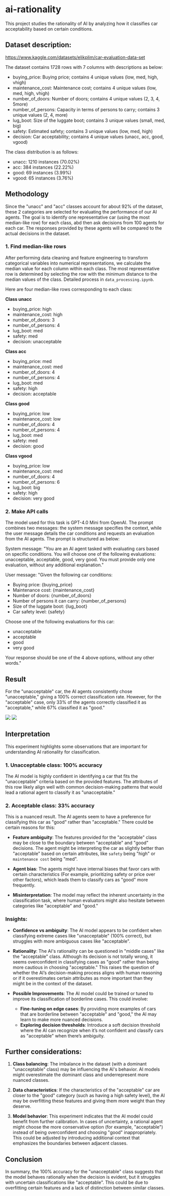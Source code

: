 # ai-rationality

This project studies the rationality of AI by analyzing how it classifies car acceptability based on certain conditions.

## Dataset description:

https://www.kaggle.com/datasets/elikplim/car-evaluation-data-set

The dataset contains 1728 rows with 7 columns with descriptions as below:

- buying_price: Buying price; contains 4 unique values (low, med, high, vhigh)
- maintenance_cost: Maintenance cost; contains 4 unique values (low, med, high, vhigh)
- number_of_doors: Number of doors; contains 4 unique values (2, 3, 4, 5more)
- number_of_persons: Capacity in terms of persons to carry; contains 3 unique values (2, 4, more)
- lug_boot: Size of the luggate boot; contains 3 unique values (small, med, big)
- safety: Estimated safety; contains 3 unique values (low, med, high)
- decision: Car acceptability; contains 4 unique values (unacc, acc, good, vgood)

The class distribution is as follows:

- unacc: 1210 instances (70.02%)
- acc: 384 instances (22.22%)
- good: 69 instances (3.99%)
- vgood: 65 instances (3.76%)

## Methodology

Since the "unacc" and "acc" classes account for about 92% of the dataset, these 2 categories are selected for evaluating the performance of our AI agents. The goal is to identify one representative car (using the most median-like row) for each class, abd then ask decisions from 100 agents for each car. The responses provided by these agents will be compared to the actual decisions in the dataset.

### 1. Find median-like rows

After performing data cleaning and feature engineering to transform categorical variables into numerical representations, we calculate the median value for each column within each class. The most representative row is determined by selecting the row with the minimum distance to the median values of the class. Detailed process in `data_processing.ipynb`.

Here are four median-like rows corresponding to each class:

**Class unacc**
- buying_price:       high
- maintenance_cost:   high
- number_of_doors:    3
- number_of_persons:  4
- lug_boot:           med
- safety:             med
- decision:           unacceptable

**Class acc**
- buying_price:       med
- maintenance_cost:   med
- number_of_doors:    4
- number_of_persons:  4
- lug_boot:           med
- safety:             high
- decision:           acceptable

**Class good**
- buying_price:       low
- maintenance_cost:   low
- number_of_doors:    4
- number_of_persons:  4
- lug_boot:           med
- safety:             med
- decision:           good

**Class vgood**
- buying_price:       low
- maintenance_cost:   med
- number_of_doors:    4
- number_of_persons:  6
- lug_boot:           big
- safety:             high
- decision:           very good

### 2. Make API calls

The model used for this task is GPT-4.0 Mini from OpenAI. The prompt combines two messages: the system message specifies the context, while the user message details the car conditions and requests an evaluation from the AI agents. The prompt is structured as below:

System message: "You are an AI agent tasked with evaluating cars based on specific conditions. You will choose one of the following evaluations: unacceptable, acceptable, good, very good. You must provide only one evaluation, without any additional explanation."

User message: "Given the following car conditions:

- Buying price: {buying_price}
- Maintenance cost: {maintenance_cost}
- Number of doors: {number_of_doors}
- Number of persons it can carry: {number_of_persons}
- Size of the luggate boot: {lug_boot}
- Car safety level: {safety}

Choose one of the following evaluations for this car:

- unacceptable
- acceptable
- good
- very good

Your response should be one of the 4 above options, without any other words."

## Result

For the "unacceptable" car, the AI agents consistently chose "unacceptable," giving a 100% correct classification rate. However, for the "acceptable" case, only 33% of the agents correctly classified it as "acceptable," while 67% classified it as "good."

![](img/result_unacc.png)
![](img/result_acc.png)

## Interpretation

This experiment highlights some observations that are important for understanding AI rationality for classification.

### 1. Unacceptable class: 100% accuracy

The AI model is highly confident in identifying a car that fits the "unacceptable" criteria based on the provided features. The attributes of this row likely align well with common decision-making patterns that would lead a rational agent to classify it as "unacceptable."

### 2. Acceptable class: 33% accuracy

This is a nuanced result. The AI agents seem to have a preference for classifying this car as "good" rather than "acceptable." There could be certain reasons for this:

- **Feature ambiguity**: The features provided for the "acceptable" class may be close to the boundary between "acceptable" and "good" decisions. The agent might be interpreting the car as slightly better than "acceptable" based on certain attributes, like `safety` being "high" or `maintenance cost` being "med".

- **Agent bias**: The agents might have internal biases that favor cars with certain characteristics (For example, prioritizing safety or price over other factors), which leads them to classify cars as "good" more frequently.

- **Misinterpretation**: The model may reflect the inherent uncertainty in the classification task, where human evaluators might also hesitate between categories like "acceptable" and "good."

### Insights:
- **Confidence vs ambiguity**: The AI model appears to be confident when classifying extreme cases like "unacceptable" (100% correct), but struggles with more ambiguous cases like "acceptable".

- **Rationality**: The AI's rationality can be questioned in "middle cases" like the "acceptable" class. Although its decision is not totally wrong, it seems overconfident in classifying cases as "good" rather than being more cautious in choosing "acceptable." This raises the question of whether the AI’s decision-making process aligns with human reasoning or if it overestimates certain attributes as more important than they might be in the context of the dataset.

- **Possible Improvements**: The AI model could be trained or tuned to improve its classification of borderline cases. This could involve:
   - **Fine-tuning on edge cases**: By providing more examples of cars that are borderline between "acceptable" and "good," the AI may learn to make more nuanced decisions.
   - **Exploring decision thresholds**: Introduce a soft decision threshold where the AI can recognize when it’s not confident and classify cars as "acceptable" when there’s ambiguity.
  
## Further considerations:
1. **Class balancing**: The imbalance in the dataset (with a dominant "unacceptable" class) may be influencing the AI's behavior. AI models might overestimate the dominant class and underrepresent more nuanced classes.
   
2. **Data characteristics**: If the characteristics of the "acceptable" car are closer to the "good" category (such as having a high safety level), the AI may be overfitting these features and giving them more weight than they deserve.

3. **Model behavior**: This experiment indicates that the AI model could benefit from further calibration. In cases of uncertainty, a rational agent might choose the more conservative option (for example, "acceptable") instead of being overconfident and choosing "good" inappropriately. This could be adjusted by introducing additional context that emphasizes the boundaries between adjacent classes.

## Conclusion

In summary, the 100% accuracy for the "unacceptable" class suggests that the model behaves rationally when the decision is evident, but it struggles with uncertain classifications like "acceptable". This could be due to overfitting certain features and a lack of distinction between similar classes.